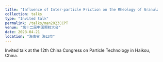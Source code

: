 ```yaml
---
title: "Influence of Inter-particle Friction on the Rheology of Granular Materials"
collection: talks
type: "Invited talk"
permalink: /talks/man2023CCPT
venue: "第十二届中国颗粒大会"
date: 2023-04-21
location: "海南省 海口市"
---
```


Invited talk at the 12th China Congress on Particle Technology in Haikou, China.
